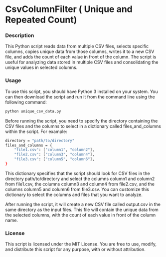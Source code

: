 # CsvColumnFilter ( Unique and Repeated Count)

<h3>Description</h3>

This Python script reads data from multiple CSV files, selects specific columns, copies unique data from those columns, writes it to a new CSV file, and adds the count of each value in front of the column. The script is useful for analyzing data stored in multiple CSV files and consolidating the unique values in selected columns.

<h3>Usage</h3>

To use this script, you should have Python 3 installed on your system. You can then download the script and run it from the command line using the following command:
```sh
python unique_csv_data.py
```

Before running the script, you need to specify the directory containing the CSV files and the columns to select in a dictionary called files_and_columns within the script. For example:

```sh
directory = "path/to/directory"
files_and_columns = {
    "file1.csv": ["column1", "column2"],
    "file2.csv": ["column3", "column4"],
    "file3.csv": ["column5", "column6"],
}
```

This dictionary specifies that the script should look for CSV files in the directory path/to/directory and select the columns column1 and column2 from file1.csv, the columns column3 and column4 from file2.csv, and the columns column5 and column6 from file3.csv. You can customize this dictionary to select the columns and files that you want to analyze.

After running the script, it will create a new CSV file called output.csv in the same directory as the input files. This file will contain the unique data from the selected columns, with the count of each value in front of the column name.

<h3>License</h3>

This script is licensed under the MIT License. You are free to use, modify, and distribute this script for any purpose, with or without attribution.



